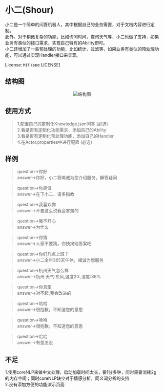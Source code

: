 小二(Shour)
====================

小二是一个简单的问答机器人，其中根据自己的业务需要，对于文档内容进行定制。   
此外，对于稍微复杂的功能，比如询问时间，查询天气等，小二也做了支持，如果业务有类似的接口需求，实现自己特有的Ability即可。  
小二还增加了一些预处理的功能，比如统计，过滤等，如果业务有类似的预处理功能，可以通过实现Handler接口来实现。  

License: `MIT` (see LICENSE)


结构图
-------
<div align="center">
    <img src="https://raw.githubusercontent.com/xsank/Shour/master/doc/structure.png" alt="结构图" />
</div>


使用方式
-----------

> 1.配置自己的定制化Knowledge.json问答 (必选)  
> 2.看是否有定制化功能需求，添加自己的Ability  
> 3.看是否有定制化预处理功能，添加自己的Handler  
> 4.在Actor.properties中进行配置 (必选)  


样例
-------
> question->你好  
> answer->你好，小二将竭诚为您介绍服务，解答疑问  

> question->你是谁  
> answer->在下小二，请多指教  

> question->我喜欢你  
> answer->不要这么说我会害羞的  

> question->我不开心  
> answer->为什么  

> question->你猜  
> answer->人家不要猜，你快揭晓答案吧  

> question->你们几点上班？  
> answer->小二全年365天午休，竭诚为您服务  

> question->杭州天气怎么样  
> answer->杭州:天气:东风,温度20:,湿度:36%  

> question->你真笨  
> answer->对不起,我会改进的  

> question->哈哈   
> answer->很抱歉，不知道您的意思  

> question->哈哈  
> answer->很抱歉，不知道您的意思  

> question->哈哈  
> answer->有意思没  


不足
------
1.使用coreNLP来做中文处理，启动加载时间太长，要1分多钟，同时需要消耗2g的内存空间；同时coreNLP缺少对于情感分析，同义词分析的支持  
2.没有添加方便的功能演示页面